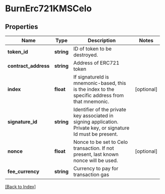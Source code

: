 # BurnErc721KMSCelo

## Properties

Name | Type | Description | Notes
------------ | ------------- | ------------- | -------------
**token_id** | **string** | ID of token to be destroyed. |
**contract_address** | **string** | Address of ERC721 token |
**index** | **float** | If signatureId is mnemonic-based, this is the index to the specific address from that mnemonic. | [optional]
**signature_id** | **string** | Identifier of the private key associated in signing application. Private key, or signature Id must be present. |
**nonce** | **float** | Nonce to be set to Celo transaction. If not present, last known nonce will be used. | [optional]
**fee_currency** | **string** | Currency to pay for transaction gas |

[[Back to Index]](../index.md)
